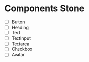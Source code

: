 # Components Stone

- [ ] Button
- [ ] Heading
- [ ] Text
- [ ] TextInput
- [ ] Textarea
- [ ] Checkbox
- [ ] Avatar

